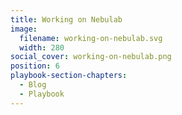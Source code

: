 ```yaml
---
title: Working on Nebulab
image:
  filename: working-on-nebulab.svg
  width: 280
social_cover: working-on-nebulab.png
position: 6
playbook-section-chapters:
  - Blog
  - Playbook
---
```

